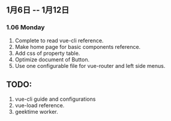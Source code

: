 ## 1月6日 -- 1月12日

### 1.06 Monday
1. Complete to read vue-cli reference.
2. Make home page for basic components reference.
3. Add css of property table.
4. Optimize document of Button.
5. Use one configurable file for vue-router and left side menus.

## TODO:
1. vue-cli guide and configurations
2. vue-load reference.
3. geektime worker.  